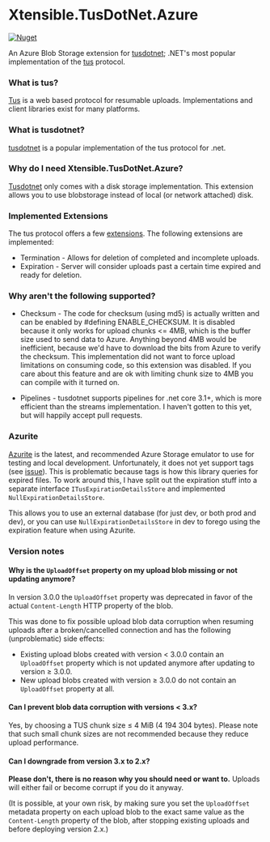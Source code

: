 # Xtensible.TusDotNet.Azure
[![Nuget](https://img.shields.io/nuget/v/Xtensible.TusDotNet.Azure)](https://www.nuget.org/packages/Xtensible.TusDotNet.Azure)

An Azure Blob Storage extension for [tusdotnet](https://github.com/tusdotnet/tusdotnet); .NET's most popular implementation of the [tus](https://tus.io/) protocol.

### What is tus?
[Tus](https://tus.io/) is a web based protocol for resumable uploads.  Implementations and client libraries exist for many platforms.

### What is tusdotnet?
[tusdotnet](https://github.com/tusdotnet/tusdotnet) is a popular implementation of the tus protocol for .net.

### Why do I need Xtensible.TusDotNet.Azure?
[Tusdotnet](https://github.com/tusdotnet/tusdotnet) only comes with a disk storage implementation.  This extension allows you to use blobstorage instead of local (or network attached) disk.

### Implemented Extensions
The tus protocol offers a few [extensions](https://tus.io/protocols/resumable-upload.html#protocol-extensions).  The following extensions are implemented:
* Termination - Allows for deletion of completed and incomplete uploads.
* Expiration - Server will consider uploads past a certain time expired and ready for deletion.

### Why aren't the following supported?
* Checksum - The code for checksum (using md5) is actually written and can be enabled by #defining ENABLE_CHECKSUM.  It is disabled because it only works for upload chunks <= 4MB, which is the buffer size
used to send data to Azure.  Anything beyond 4MB would be inefficient, because we'd have to download the bits from Azure to verify the checksum.  This implementation did not want to force upload limitations on consuming code,
so this extension was disabled.  If you care about this feature and are ok with limiting chunk size to 4MB you can compile with it turned on.

* Pipelines - tusdotnet supports pipelines for .net core 3.1+, which is more efficient than the streams implementation.  I haven't gotten to this yet, but will happily accept pull requests. 


### Azurite
[Azurite](https://github.com/Azure/Azurite) is the latest, and recommended Azure Storage emulator to use for testing and local development.
Unfortunately, it does not yet support tags (see [issue](https://github.com/Azure/Azurite/issues/647)).  This is problematic because tags is how this library queries for expired files.
To work around this, I have split out the expiration stuff into a separate interface `ITusExpirationDetailsStore` and implemented `NullExpirationDetailsStore`.

This allows you to use an external database (for just dev, or both prod and dev), or you can use `NullExpirationDetailsStore` in dev to forego using the expiration feature when using Azurite.

### Version notes

#### Why is the `UploadOffset` property on my upload blob missing or not updating anymore?

In version 3.0.0 the `UploadOffset` property was deprecated in favor of the actual `Content-Length` HTTP property of the blob.

This was done to fix possible upload blob data corruption when resuming uploads after a broken/cancelled connection and has the following (unproblematic) side effects:

* Existing upload blobs created with version < 3.0.0 contain an `UploadOffset` property which is not updated anymore after updating to version ≥ 3.0.0.
* New upload blobs created with version ≥ 3.0.0 do not contain an `UploadOffset` property at all.

#### Can I prevent blob data corruption with versions < 3.x?

Yes, by choosing a TUS chunk size ≤ 4 MiB (4 194 304 bytes). Please note that such small chunk sizes are not recommended because they reduce upload performance.

#### Can I downgrade from version 3.x to 2.x?

**Please don't, there is no reason why you should need or want to.**
Uploads will either fail or become corrupt if you do it anyway.

(It is possible, at your own risk, by making sure you set the `UploadOffset` metadata property on each upload blob to the exact same value as the `Content-Length` property of the blob, after stopping existing uploads and before deploying version 2.x.)